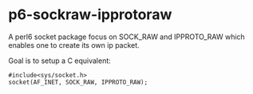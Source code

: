 # p6-sockraw-ipprotoraw

A perl6 socket package focus on SOCK_RAW and IPPROTO_RAW which enables one to create its own ip packet.

Goal is to setup a C equivalent:

	#include<sys/socket.h>
	socket(AF_INET, SOCK_RAW, IPPROTO_RAW);

